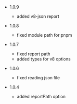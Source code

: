 
* 1.0.9
    - added v8-json report

* 1.0.8
    - fixed module path for pnpm

* 1.0.7
    - fixed report path
    - added types for v8 options

* 1.0.6
    - fixed reading json file 

* 1.0.4
    - added reportPath option